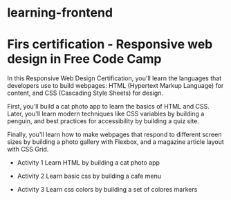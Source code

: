 # learning-frontend

# Firs certification - Responsive web design in Free Code Camp

In this Responsive Web Design Certification, you'll learn the languages that developers use to build webpages: HTML (Hypertext Markup Language) for content, and CSS (Cascading Style Sheets) for design.

First, you'll build a cat photo app to learn the basics of HTML and CSS. Later, you'll learn modern techniques like CSS variables by building a penguin, and best practices for accessibility by building a quiz site.

Finally, you'll learn how to make webpages that respond to different screen sizes by building a photo gallery with Flexbox, and a magazine article layout with CSS Grid.

- Activity 1
  Learn HTML by building a cat photo app

- Activity 2
  Learn basic css by building a cafe menu

- Activity 3
  Learn css colors by building a set of colores markers
